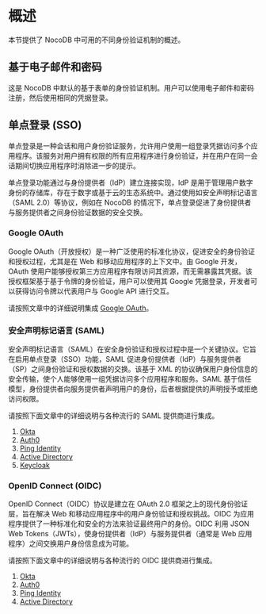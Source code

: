 # 概述

本节提供了 NocoDB 中可用的不同身份验证机制的概述。

## 基于电子邮件和密码

这是 NocoDB 中默认的基于表单的身份验证机制。用户可以使用电子邮件和密码注册，然后使用相同的凭据登录。

## 单点登录 (SSO)

单点登录是一种会话和用户身份验证服务，允许用户使用一组登录凭据访问多个应用程序。该服务对用户拥有权限的所有应用程序进行身份验证，并在用户在同一会话期间切换应用程序时消除进一步的提示。

单点登录功能通过与身份提供者（IdP）建立连接实现，IdP 是用于管理用户数字身份的存储库，存在于数字或基于云的生态系统中。通过使用如安全声明标记语言（SAML 2.0）等协议，例如在 NocoDB 的情况下，单点登录促进了身份提供者与服务提供者之间身份验证数据的安全交换。

### Google OAuth

Google OAuth（开放授权）是一种广泛使用的标准化协议，促进安全的身份验证和授权过程，尤其是在 Web 和移动应用程序的上下文中。由 Google 开发，OAuth 使用户能够授权第三方应用程序有限访问其资源，而无需暴露其凭据。该授权框架基于基于令牌的身份验证，用户可以使用其 Google 凭据登录，开发者可以获得访问令牌以代表用户与 Google API 进行交互。

请按照文章中的详细说明集成 [Google OAuth](https://docs.nocodb.com/account-settings/authentication/google-oauth)。

### 安全声明标记语言 (SAML)

安全声明标记语言（SAML）在安全身份验证和授权过程中是一个关键协议。它旨在启用单点登录（SSO）功能，SAML 促进身份提供者（IdP）与服务提供者（SP）之间身份验证和授权数据的交换。该基于 XML 的协议确保用户身份信息的安全传输，使个人能够使用一组凭据访问多个应用程序和服务。SAML 基于信任模型，身份提供者向服务提供者声明用户的身份，后者根据提供的声明授予或拒绝访问权限。

请按照下面文章中的详细说明与各种流行的 SAML 提供商进行集成。

1. [Okta](https://docs.nocodb.com/account-settings/authentication/SAML-SSO/okta)
2. [Auth0](https://docs.nocodb.com/account-settings/authentication/SAML-SSO/auth0)
3. [Ping Identity](https://docs.nocodb.com/account-settings/authentication/SAML-SSO/ping-identity)
4. [Active Directory](https://docs.nocodb.com/account-settings/authentication/SAML-SSO/azure-ad)
5. [Keycloak](https://docs.nocodb.com/account-settings/authentication/SAML-SSO/keycloak)

### OpenID Connect (OIDC)

OpenID Connect（OIDC）协议是建立在 OAuth 2.0 框架之上的现代身份验证层，旨在解决 Web 和移动应用程序中的用户身份验证和授权挑战。OIDC 为应用程序提供了一种标准化和安全的方法来验证最终用户的身份。OIDC 利用 JSON Web Tokens（JWTs），使身份提供者（IdP）与服务提供者（通常是 Web 应用程序）之间交换用户身份信息成为可能。

请按照下面文章中的详细说明与各种流行的 OIDC 提供商进行集成。

1. [Okta](https://docs.nocodb.com/account-settings/authentication/OIDC-SSO/okta)
2. [Auth0](https://docs.nocodb.com/account-settings/authentication/OIDC-SSO/auth0)
3. [Ping Identity](https://docs.nocodb.com/account-settings/authentication/OIDC-SSO/ping-identity)
4. [Active Directory](https://docs.nocodb.com/account-settings/authentication/OIDC-SSO/azure-ad)